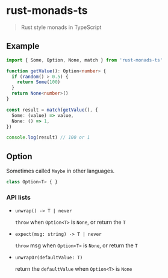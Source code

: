 # rust-monads-ts
> Rust style monads in TypeScript

## Example

```ts
import { Some, Option, None, match } from 'rust-monads-ts'

function getValue(): Option<number> {
  if (random() > 0.5) {
    return Some(100)
  }
  return None<number>()
}

const result = match(getValue(), {
  Some: (value) => value,
  None: () => 1,
})

console.log(result) // 100 or 1
```

## Option
Sometimes called `Maybe` in other languages.
```ts
class Option<T> { }
```

### API lists
- `unwrap() -> T | never`
    
    `throw` when `Option<T>` is `None`, or return the `T`
- `expect(msg: string) -> T | never`
    
    `throw` msg when `Option<T>` is `None`, or return the `T`
- `unwrapOr(defaultValue: T)`

    return the `defaultValue` when `Option<T>` is `None`
